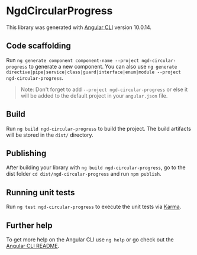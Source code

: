 # NgdCircularProgress

This library was generated with [Angular CLI](https://github.com/angular/angular-cli) version 10.0.14.

## Code scaffolding

Run `ng generate component component-name --project ngd-circular-progress` to generate a new component. You can also use `ng generate directive|pipe|service|class|guard|interface|enum|module --project ngd-circular-progress`.
> Note: Don't forget to add `--project ngd-circular-progress` or else it will be added to the default project in your `angular.json` file. 

## Build

Run `ng build ngd-circular-progress` to build the project. The build artifacts will be stored in the `dist/` directory.

## Publishing

After building your library with `ng build ngd-circular-progress`, go to the dist folder `cd dist/ngd-circular-progress` and run `npm publish`.

## Running unit tests

Run `ng test ngd-circular-progress` to execute the unit tests via [Karma](https://karma-runner.github.io).

## Further help

To get more help on the Angular CLI use `ng help` or go check out the [Angular CLI README](https://github.com/angular/angular-cli/blob/master/README.md).

